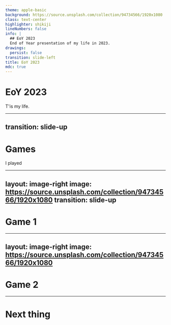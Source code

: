 ```yaml
---
theme: apple-basic
background: https://source.unsplash.com/collection/94734566/1920x1080
class: text-center
highlighter: shikiji
lineNumbers: false
info: |
  ## EoY 2023
  End of Year presentation of my life in 2023.
drawings:
  persist: false
transition: slide-left
title: EoY 2023
mdc: true
---
```


# EoY 2023

T'is my life.


---
transition: slide-up
---

# Games

I played

---
layout: image-right
image: https://source.unsplash.com/collection/94734566/1920x1080
transition: slide-up
---

# Game 1

---
layout: image-right
image: https://source.unsplash.com/collection/94734566/1920x1080
---

# Game 2

---

# Next thing